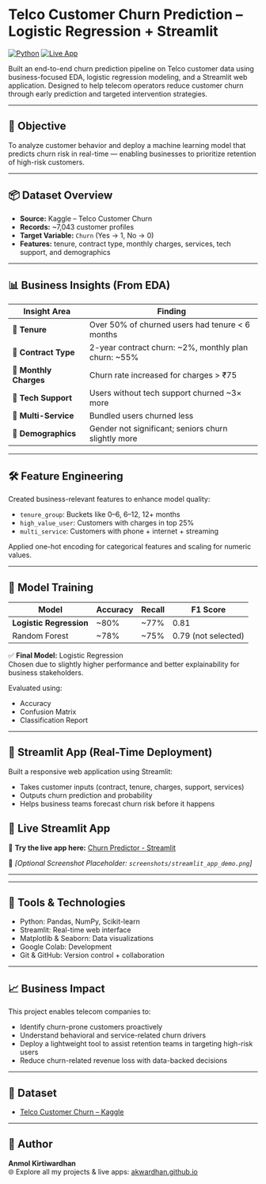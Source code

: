 # Telco Customer Churn Prediction – Logistic Regression + Streamlit

[![Python](https://img.shields.io/badge/Python-3.10-blue)](https://www.python.org/)
 [![Live App](https://img.shields.io/badge/Streamlit-Live--App-brightgreen?logo=streamlit&logoColor=white)](https://telco-customer-churn-prediction-ml-app-yptkcbzrntq9szllbnvgcb.streamlit.app/)
 
Built an end-to-end churn prediction pipeline on Telco customer data using business-focused EDA, logistic regression modeling, and a Streamlit web application. Designed to help telecom operators reduce customer churn through early prediction and targeted intervention strategies.

---

## 📌 Objective

To analyze customer behavior and deploy a machine learning model that predicts churn risk in real-time — enabling businesses to prioritize retention of high-risk customers.

---

## 📦 Dataset Overview

- **Source:** Kaggle – Telco Customer Churn  
- **Records:** ~7,043 customer profiles  
- **Target Variable:** `Churn` (Yes → 1, No → 0)  
- **Features:** tenure, contract type, monthly charges, services, tech support, and demographics

---

## 📊 Business Insights (From EDA)

| Insight Area | Finding |
|--------------|---------|
| 📆 **Tenure** | Over 50% of churned users had tenure < 6 months |
| 📄 **Contract Type** | 2-year contract churn: ~2%, monthly plan churn: ~55% |
| 💸 **Monthly Charges** | Churn rate increased for charges > ₹75 |
| 🧩 **Tech Support** | Users without tech support churned ~3× more |
| 🧠 **Multi-Service** | Bundled users churned less |
| 👥 **Demographics** | Gender not significant; seniors churn slightly more |

---

## 🛠️ Feature Engineering

Created business-relevant features to enhance model quality:

- `tenure_group`: Buckets like 0–6, 6–12, 12+ months
- `high_value_user`: Customers with charges in top 25%
- `multi_service`: Customers with phone + internet + streaming

Applied one-hot encoding for categorical features and scaling for numeric values.

---

## 🤖 Model Training

| Model | Accuracy | Recall | F1 Score |
|-------|----------|--------|----------|
| **Logistic Regression** | ~80% | ~77% | 0.81 |
| Random Forest | ~78% | ~75% | 0.79 (not selected)

✅ **Final Model:** Logistic Regression  
Chosen due to slightly higher performance and better explainability for business stakeholders.

Evaluated using:
- Accuracy
- Confusion Matrix  
- Classification Report

---

## 🚀 Streamlit App (Real-Time Deployment)

Built a responsive web application using Streamlit:
- Takes customer inputs (contract, tenure, charges, support, services)
- Outputs churn prediction and probability
- Helps business teams forecast churn risk before it happens

## 🚀 Live Streamlit App

🔗 **Try the live app here:** [Churn Predictor - Streamlit](https://telco-customer-churn-prediction-ml-app-yptkcbzrntq9szllbnvgcb.streamlit.app/)

📸 _[Optional Screenshot Placeholder: `screenshots/streamlit_app_demo.png`]_

---


---

## 🧠 Tools & Technologies

- Python: Pandas, NumPy, Scikit-learn  
- Streamlit: Real-time web interface  
- Matplotlib & Seaborn: Data visualizations  
- Google Colab: Development  
- Git & GitHub: Version control + collaboration

---

## 📈 Business Impact

This project enables telecom companies to:
- Identify churn-prone customers proactively  
- Understand behavioral and service-related churn drivers  
- Deploy a lightweight tool to assist retention teams in targeting high-risk users  
- Reduce churn-related revenue loss with data-backed decisions

---

## 🔗 Dataset

- [Telco Customer Churn – Kaggle](https://www.kaggle.com/datasets/blastchar/telco-customer-churn)


---

## 📌 Author

**Anmol Kirtiwardhan**  
🌐 Explore all my projects & live apps: [akwardhan.github.io](https://akwardhan.github.io)
